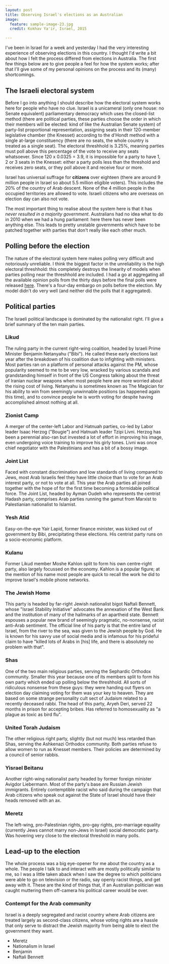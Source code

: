 ```yaml
---
layout: post
title: Observing Israel's elections as an Australian 
image:
  feature: sample-image-23.jpg
  credit: Kokhav Ya'ir, Israel, 2015

---
```


I've been in Israel for a week and yesterday I had the very interesting experience of observing elections in this country. I thought I'd write a bit about how I felt the process differed from elections in Australia. The first few things below are to give people a feel for how the system works; after that I'll give some of my personal opinions on the process and its (many) shortcomings. 

## The Israeli electoral system

Before I go into anything I should describe how the electoral system works here for people who have no clue. Israel is a unicameral (only one house: no Senate equivalent) parliamentary democracy which uses the closed-list method (there are political parties, these parties choose the order in which their members will be elected: kind of like the Australian Senate system) of party-list proportional representation, assigning seats in their 120-member legislative chamber (the Knesset) according to the d'Hondt method with a single at-large constituency (there are no seats, the whole country is treated as a single seat). The electoral threshhold is 3.25%, meaning parties must poll above this percentage of the vote to receive any seats whatsoever. Since 120 x 0.0325 = 3.9, it is impossible for a party to have 1, 2 or 3 seats in the Knesset: either a party polls less than the threshold and receives zero seats, or they poll above it and receive four or more. 

Israel has universal suffrage for **citizens** over eighteen (there are around 9 million people in Israel so about 5.5 million eligible voters). This includes the 20% of the country of Arab descent. None of the 4 million people in the occupied territories are allowed to vote. Israeli citizens who are overseas on election day can also not vote. 

The most important thing to realise about the system here is that it has *never resulted in a majority government*. Australians had no idea what to do in 2010 when we had a hung parliament: here there has never been anything else. This leads to pretty unstable governments which have to be patched together with parties that don't really like each other much. 

## Polling before the election

The nature of the electoral system here makes polling very difficult and notoriously unreliable. I think the biggest factor in the unreliability is the high electoral threshhold: this completely destroys the linearity of models when parties polling near the threshhold are included. I had a go at aggregating all the available opinion polls from the thirty days before the final polls were released [here](http://www.clintonboys.com/israel-poll-aggregator-1/). There's a four-day embargo on polls before the election. My model didn't do very well (and neither did the polls that it aggregated). 

## Political parties

The Israeli political landscape is dominated by the nationalist right. I'll give a brief summary of the ten main parties.

### Likud

The ruling party in the current right-wing coalition, headed by Israeli Prime Minister Benjamin Netanyahu ("Bibi"). He called these early elections last year after the breakdown of his coalition due to infighting with ministers. Most parties ran on a platform of personal attacks against the PM, whose popularity seemed to me to be very low, wracked by various scandals and grandstanding himself in front of the US Congress talking about the threat of Iranian nuclear weapons when most people here are more worried about the rising cost of living. Netanyahu is sometimes known as The Magician for his ability to win from seemingly unwinnable positions (as happened again this time), and to convince people he is worth voting for despite having accomplished almost nothing at all. 

### Zionist Camp

A merger of the center-left Labor and Hatnuah parties, co-led by Labor leader Isaac Herzog  ("Bougie") and Hatnuah leader Tzipi Livni. Herzog has been a perennial also-ran but invested a lot of effort in improving his image, even undergoing voice training to improve his girly tones. Livni was once chief negotiator with the Palestinians and has a bit of a bossy image. 

### Joint List

Faced with constant discrimination and low standards of living compared to Jews, most Arab Israelis feel they have little choice than to vote for an Arab interest party, or not to vote at all. This year the Arab parties all joined together with the hope of for the first time becoming a formidable political force. The Joint List, headed by Ayman Oudeh who represents the centrist Hadash party, comprises Arab parties running the gamut from Marxist to Palestianian nationalist to Islamist. 

### Yesh Atid

Easy-on-the-eye Yair Lapid, former finance minister, was kicked out of government by Bibi, precipitating these elections. His centrist party runs on a socio-economic platform. 

### Kulanu

Former Likud member Moshe Kahlon split to form his own centre-right party, also largely focussed on the economy. Kahlon is a popular figure; at the mention of his name most people are quick to recall the work he did to improve Israel's mobile phone networks. 

### The Jewish Home

This party is headed by far-right Jewish nationalist bigot Naftali Bennett, whose "Israel Stability Initiative" advocates the annexation of the West Bank and the institution of many of the hallmarks of an apartheid state. Bennett espouses a popular new brand of seemingly pragmatic, no-nonsense, racist anti-Arab sentiment. The official line of his party is that the entire land of Israel, from the river to the sea, was given to the Jewish people by God. He is known for his savvy use of social media and is infamous for his prideful claim to have "killed lots of Arabs in [his] life, and there is absolutely no problem with that". 

### Shas

One of the two main religious parties, serving the Sephardic Orthodox community. Smaller this year because one of its members split to form his own party which ended up polling below the threshhold. All sorts of ridiculous nonsense from these guys: they were handing out flyers on election day claiming voting for them was your key to heaven. They are based on some strange personality cult sect of Judaism related to a recently deceased rabbi. The head of this party, Aryeh Deri, served 22 months in prison for accepting bribes. Has referred to homosexuality as "a plague as toxic as bird flu". 

### United Torah Judaism

The other religious right party, slightly (but not much) less retarded than Shas, serving the Ashkenazi Orthodox community. Both parties refuse to allow women to run as Knesset members. Their policies are determined by a council of senior rabbis. 

### Yisrael Beitanu

Another right-wing nationalist party headed by former foreign minister Avigdor Liebermann. Most of the party's base are Russian Jewish immigrants. Entirely contemptible racist who said during the campaign that Arab citizens who speak out against the State of Israel should have their heads removed with an ax. 

### Meretz

The left-wing, pro-Palestinian rights, pro-gay rights, pro-marriage equality (currently Jews cannot marry non-Jews in Israel) social democratic party. Was hovering very close to the electoral threshold in many polls. 

## Lead-up to the election

The whole process was a big eye-opener for me about the country as a whole. The people I talk to and interact with are mostly politically similar to me, so I was a little taken aback when I saw the degree to which politicians were able to go on television or the radio, say openly racist things, and get away with it. These are the kind of things that, if an Australian politician was caught muttering them off-camera his political career would be over. 

### Contempt for the Arab community

Israel is a deeply segregated and racist country where Arab citizens are treated largely as second-class citizens, whose voting rights are a hassle that only serve to distract the Jewish majority from being able to elect the government they want. 


- Meretz
- Nationalism in Israel
- Benjamin 
- Naftali Bennett